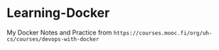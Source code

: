 # Learning-Docker
My Docker Notes and Practice from `https://courses.mooc.fi/org/uh-cs/courses/devops-with-docker`
